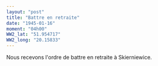 ```yaml
---
layout: "post"
title: "Battre en retraite"
date: "1945-01-16"
moment: "04h00"
WW2_lat: "51.954717"
WW2_long: "20.15833"
---
```


Nous recevons l'ordre de battre en retraite à Skierniewice.


<div class="histoire"></div>

<div class="commentaire"></div>